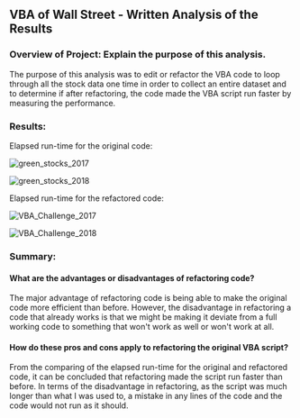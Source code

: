 ## VBA of Wall Street - Written Analysis of the Results

### Overview of Project: Explain the purpose of this analysis.

  The purpose of this analysis was to edit or refactor the VBA code to loop through all the stock data one time in order to collect an entire dataset and to determine if after refactoring, the code made the VBA script run faster by measuring the performance. 

### Results: 



   Elapsed run-time for the original code:

![green_stocks_2017](https://user-images.githubusercontent.com/86751774/125967040-6be9fb7a-e7a6-4055-8ab2-1b3891297e0e.png)

![green_stocks_2018](https://user-images.githubusercontent.com/86751774/125968483-8e261ddb-d948-4bfb-a36d-b729b2ae2b2b.png)

   Elapsed run-time for the refactored code:
   
  ![VBA_Challenge_2017](https://user-images.githubusercontent.com/86751774/125832159-a3dd53fa-704b-41ac-a1cc-6bf01694030b.png)
  
  ![VBA_Challenge_2018](https://user-images.githubusercontent.com/86751774/125832700-85eb655d-9922-4511-8a02-7092b815f886.png)
  
### Summary:

  #### What are the advantages or disadvantages of refactoring code?
  
   The major advantage of refactoring code is being able to make the original code more efficient than before. However, the disadvantage in refactoring a code that already works is that we might be making it deviate from a full working code to something that won't work as well or won't work at all. 
   
  #### How do these pros and cons apply to refactoring the original VBA script?
   From the comparing of the elapsed run-time for the original and refactored code, it can be concluded that refactoring made the script run faster than before. In terms of the disadvantage in refactoring, as the script was much longer than what I was used to, a mistake in any lines of the code and the code would not run as it should. 
